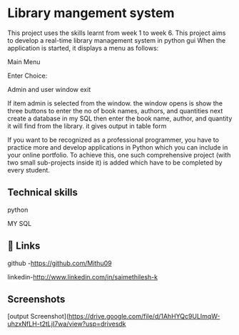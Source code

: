 
# Library mangement system
This project uses the skills learnt from week 1 to week 6. This project aims to develop a real-time library management system in python gui When the application is started, it displays a menu as follows:

Main Menu

Enter Choice:

Admin and user window exit


If item admin is selected from the window. the window opens is show the three buttons to enter the no of book names, authors, and quantities next create a database in my SQL then enter the book name, author, and quantity it will find from the library. it gives output in table form


If you want to be recognized as a professional programmer, you have to practice more and develop applications in Python which you can include in your online portfolio. To achieve this, one such comprehensive project (with two small sub-projects inside it) is added which have to be completed by every student.



 



 


## Technical skills
python

MY SQL
## 🔗 Links 


github -https://github.com/Mithu09


linkedin-http://www.linkedin.com/in/saimethilesh-k
## Screenshots

[output Screenshot](https://drive.google.com/file/d/1AhHYQc9ULImqW-uhzxNfLH-t2tLjI7wa/view?usp=drivesdk


